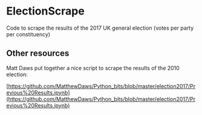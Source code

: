 # ElectionScrape

Code to scrape the results of the 2017 UK general election (votes per party per constituency)


## Other resources

Matt Daws put together a nice script to scrape the results of the 2010 election:

[https://github.com/MatthewDaws/Python_bits/blob/master/election2017/Previous%20Results.ipynb](https://github.com/MatthewDaws/Python_bits/blob/master/election2017/Previous%20Results.ipynb)
